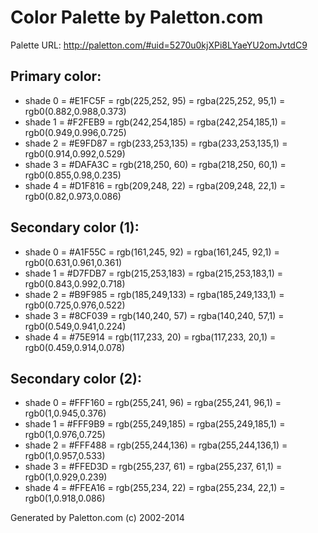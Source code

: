 #  Color Palette by Paletton.com
Palette URL: http://paletton.com/#uid=5270u0kjXPi8LYaeYU2omJvtdC9


## Primary color:

- shade 0 = #E1FC5F = rgb(225,252, 95) = rgba(225,252, 95,1) = rgb0(0.882,0.988,0.373)
- shade 1 = #F2FEB9 = rgb(242,254,185) = rgba(242,254,185,1) = rgb0(0.949,0.996,0.725)
- shade 2 = #E9FD87 = rgb(233,253,135) = rgba(233,253,135,1) = rgb0(0.914,0.992,0.529)
- shade 3 = #DAFA3C = rgb(218,250, 60) = rgba(218,250, 60,1) = rgb0(0.855,0.98,0.235)
- shade 4 = #D1F816 = rgb(209,248, 22) = rgba(209,248, 22,1) = rgb0(0.82,0.973,0.086)

## Secondary color (1):

- shade 0 = #A1F55C = rgb(161,245, 92) = rgba(161,245, 92,1) = rgb0(0.631,0.961,0.361)
- shade 1 = #D7FDB7 = rgb(215,253,183) = rgba(215,253,183,1) = rgb0(0.843,0.992,0.718)
- shade 2 = #B9F985 = rgb(185,249,133) = rgba(185,249,133,1) = rgb0(0.725,0.976,0.522)
- shade 3 = #8CF039 = rgb(140,240, 57) = rgba(140,240, 57,1) = rgb0(0.549,0.941,0.224)
- shade 4 = #75E914 = rgb(117,233, 20) = rgba(117,233, 20,1) = rgb0(0.459,0.914,0.078)

## Secondary color (2):

- shade 0 = #FFF160 = rgb(255,241, 96) = rgba(255,241, 96,1) = rgb0(1,0.945,0.376)
- shade 1 = #FFF9B9 = rgb(255,249,185) = rgba(255,249,185,1) = rgb0(1,0.976,0.725)
- shade 2 = #FFF488 = rgb(255,244,136) = rgba(255,244,136,1) = rgb0(1,0.957,0.533)
- shade 3 = #FFED3D = rgb(255,237, 61) = rgba(255,237, 61,1) = rgb0(1,0.929,0.239)
- shade 4 = #FFEA16 = rgb(255,234, 22) = rgba(255,234, 22,1) = rgb0(1,0.918,0.086)

Generated by Paletton.com (c) 2002-2014
